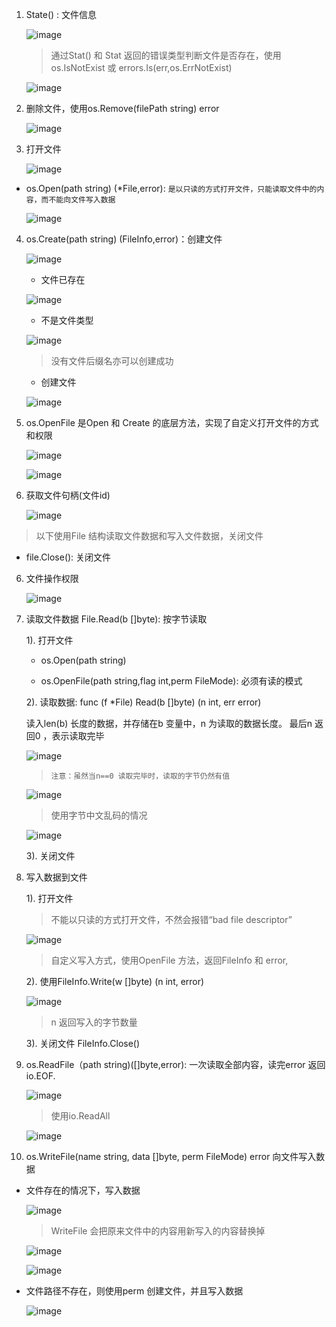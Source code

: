 1. State() : 文件信息

   ![image](../assets/201.jpg)

   > 通过Stat() 和 Stat 返回的错误类型判断文件是否存在，使用os.IsNotExist 或 errors.Is(err,os.ErrNotExist)

   ![image](../assets/210.jpg)

2. 删除文件，使用os.Remove(filePath string) error

   ![image](../assets/190.jpg)

3. 打开文件

   ![image](../assets/203.jpg)

+ os.Open(path string) (*File,error): `是以只读的方式打开文件，只能读取文件中的内容，而不能向文件写入数据`

   ![image](../assets/202.jpg)

4. os.Create(path string) (FileInfo,error)：创建文件

   ![image](../assets/206.jpg)

   + 文件已存在

   ![image](../assets/218.jpg)

   + 不是文件类型

   ![image](../assets/219.jpg)

   > 没有文件后缀名亦可以创建成功

   + 创建文件

   ![image](../assets/220.jpg)

5. os.OpenFile 是Open 和 Create 的底层方法，实现了自定义打开文件的方式和权限

   ![image](../assets/207.jpg)

   ![image](../assets/208.jpg)

6. 获取文件句柄(文件id)

   ![image](../assets/209.jpg)

> 以下使用File 结构读取文件数据和写入文件数据，关闭文件

+ file.Close(): 关闭文件

6. 文件操作权限

   ![image](../assets/222.jpg)

7. 读取文件数据 File.Read(b []byte): 按字节读取

   1). 打开文件 

     + os.Open(path string)

     + os.OpenFile(path string,flag int,perm FileMode): 必须有读的模式

   2). 读取数据: func (f *File) Read(b []byte) (n int, err error)

      读入len(b) 长度的数据，并存储在b 变量中，n 为读取的数据长度。 最后n 返回0 ，表示读取完毕

     ![image](../assets/229.jpg)

     > `注意：虽然当n==0 读取完毕时，读取的字节仍然有值`

     ![image](../assets/230.jpg)

     > 使用字节中文乱码的情况

     ![image](../assets/231.jpg)

   3). 关闭文件



8. 写入数据到文件

   1). 打开文件

   > 不能以只读的方式打开文件，不然会报错“bad file descriptor”

      ![image](../assets/221.jpg)

   > 自定义写入方式，使用OpenFile 方法，返回FileInfo 和 error,

   2). 使用FileInfo.Write(w []byte) (n int, error)

      ![image](../assets/223.jpg)

      > n 返回写入的字节数量

   3). 关闭文件 FileInfo.Close()

9. os.ReadFile（path string)([]byte,error): 一次读取全部内容，读完error 返回io.EOF.

   ![image](../assets/224.jpg)

   > 使用io.ReadAll

   ![image](../assets/266.jpg)

10. os.WriteFile(name string, data []byte, perm FileMode) error 向文件写入数据

+ 文件存在的情况下，写入数据

    ![image](../assets/225.jpg)

    > WriteFile 会把原来文件中的内容用新写入的内容替换掉

    ![image](../assets/226.jpg)

    ![image](../assets/227.jpg)

+ 文件路径不存在，则使用perm 创建文件，并且写入数据

    ![image](../assets/228.jpg)
   